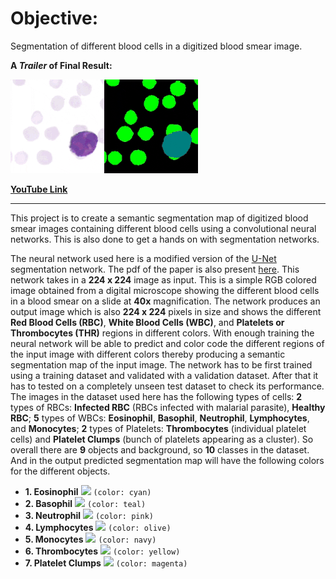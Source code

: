 # Objective: 
Segmentation of different blood cells in a digitized blood smear image.

**A *Trailer* of Final Result:**

![](images/blood_cell_segmentation_resized.gif)

[**YouTube Link**](https://www.youtube.com/watch?v=iXx_U7ga3FU&feature=youtu.be)

---

This project is to create a semantic segmentation map of digitized blood smear images containing different blood cells using a convolutional neural networks.
This is also done to get a hands on with segmentation networks.

The neural network used here is a modified version of the [U-Net](https://arxiv.org/abs/1505.04597) segmentation network. The pdf of the paper is also present [here](extra_files/Unet.pdf).
This network takes in a **224 x 224** image as input. This is a simple RGB colored image obtained from a digital microscope showing the different blood cells in a blood smear on a slide at **40x** magnification.
The network produces an output image which is also **224 x 224** pixels in size and shows the different **Red Blood Cells (RBC)**, **White Blood Cells (WBC)**, and **Platelets or Thrombocytes (THR)** regions in different colors.
With enough training the neural network will be able to predict and color code the different regions of the input image with different colors thereby producing a semantic segmentation map of the input image.
The network has to be first trained using a training dataset and validated with a validation dataset. After that it has to tested on a completely unseen test dataset to check its performance.
The images in the dataset used here has the following types of cells: **2** types of RBCs: **Infected RBC** (RBCs infected with malarial parasite), **Healthy RBC**; 
**5** types of WBCs: **Eosinophil**, **Basophil**, **Neutrophil**, **Lymphocytes**, and **Monocytes**; 
**2** types of Platelets: **Thrombocytes** (individual platelet cells) and **Platelet Clumps** (bunch of platelets appearing as a cluster).
So overall there are **9** objects and background, so **10** classes in the dataset. And in the output predicted segmentation map will have the following colors for the different objects.

* **1. Eosinophil** ![](https://placehold.it/20/00ffff?text=+)   `(color: cyan)`
* **2. Basophil** ![](https://placehold.it/20/008080?text=+)   `(color: teal)`
* **3. Neutrophil** ![](https://placehold.it/20/fbbebe?text=+)   `(color: pink)`
* **4. Lymphocytes** ![](https://placehold.it/20/808000?text=+)   `(color: olive)`
* **5. Monocytes** ![](https://placehold.it/20/000080?text=+)   `(color: navy)`
* **6. Thrombocytes** ![](https://placehold.it/20/ffff00?text=+)   `(color: yellow)`
* **7. Platelet Clumps** ![](https://placehold.it/20/ff00ff?text=+)   `(color: magenta)`
